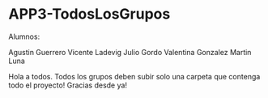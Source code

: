 # APP3-TodosLosGrupos


Alumnos:

Agustin Guerrero
Vicente Ladevig
Julio Gordo
Valentina Gonzalez
Martin Luna

Hola a todos. Todos los grupos deben subir solo una carpeta que contenga todo el proyecto! Gracias desde ya!

